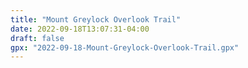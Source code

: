 ```yaml
---
title: "Mount Greylock Overlook Trail"
date: 2022-09-18T13:07:31-04:00
draft: false
gpx: "2022-09-18-Mount-Greylock-Overlook-Trail.gpx"
---
```

